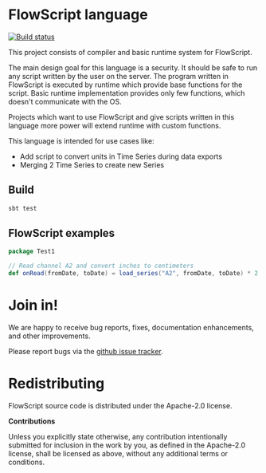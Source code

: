 # FlowScript language

[![Build status](https://travis-ci.org/carldata/flow-script.svg?branch=master)](https://travis-ci.org/carldata/flow-script)

This project consists of compiler and basic runtime system for FlowScript.

The main design goal for this language is a security. It should be safe to run any script written by the user 
on the server. 
The program written in FlowScript is executed by runtime which provide base functions for the script. 
Basic runtime implementation provides only few functions, which doesn't communicate with the OS.

Projects which want to use FlowScript and give scripts written in this language more power will extend runtime
with custom functions.

This language is intended for use cases like:

 * Add script to convert units in Time Series during data exports
 * Merging 2 Time Series to create new Series

 
## Build
 
 ```bash
 sbt test
 ```

## FlowScript examples

```scala
package Test1

// Read channel A2 and convert inches to centimeters
def onRead(fromDate, toDate) = load_series("A2", fromDate, toDate) * 2.54 
```

# Join in!

We are happy to receive bug reports, fixes, documentation enhancements,
and other improvements.

Please report bugs via the
[github issue tracker](http://github.com/carldata/flow-script/issues).



# Redistributing

FlowScript source code is distributed under the Apache-2.0 license.

**Contributions**

Unless you explicitly state otherwise, any contribution intentionally submitted
for inclusion in the work by you, as defined in the Apache-2.0 license, shall be
licensed as above, without any additional terms or conditions.
